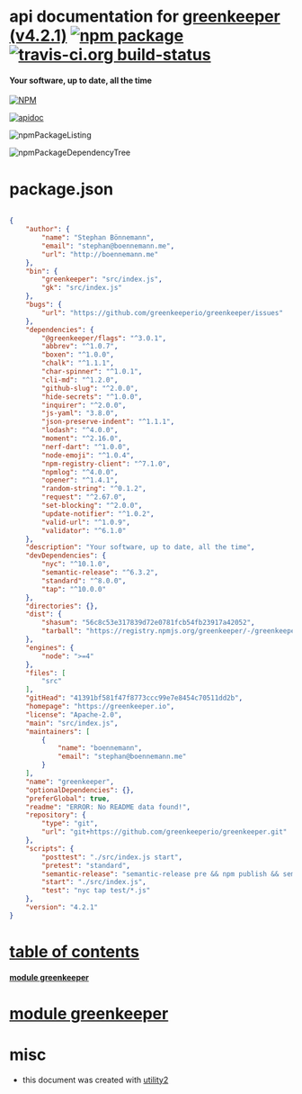 # api documentation for  [greenkeeper (v4.2.1)](https://greenkeeper.io)  [![npm package](https://img.shields.io/npm/v/npmdoc-greenkeeper.svg?style=flat-square)](https://www.npmjs.org/package/npmdoc-greenkeeper) [![travis-ci.org build-status](https://api.travis-ci.org/npmdoc/node-npmdoc-greenkeeper.svg)](https://travis-ci.org/npmdoc/node-npmdoc-greenkeeper)
#### Your software, up to date, all the time

[![NPM](https://nodei.co/npm/greenkeeper.png?downloads=true)](https://www.npmjs.com/package/greenkeeper)

[![apidoc](https://npmdoc.github.io/node-npmdoc-greenkeeper/build/screenCapture.buildNpmdoc.browser._2Fhome_2Ftravis_2Fbuild_2Fnpmdoc_2Fnode-npmdoc-greenkeeper_2Ftmp_2Fbuild_2Fapidoc.html.png)](https://npmdoc.github.io/node-npmdoc-greenkeeper/build/apidoc.html)

![npmPackageListing](https://npmdoc.github.io/node-npmdoc-greenkeeper/build/screenCapture.npmPackageListing.svg)

![npmPackageDependencyTree](https://npmdoc.github.io/node-npmdoc-greenkeeper/build/screenCapture.npmPackageDependencyTree.svg)



# package.json

```json

{
    "author": {
        "name": "Stephan Bönnemann",
        "email": "stephan@boennemann.me",
        "url": "http://boennemann.me"
    },
    "bin": {
        "greenkeeper": "src/index.js",
        "gk": "src/index.js"
    },
    "bugs": {
        "url": "https://github.com/greenkeeperio/greenkeeper/issues"
    },
    "dependencies": {
        "@greenkeeper/flags": "^3.0.1",
        "abbrev": "^1.0.7",
        "boxen": "^1.0.0",
        "chalk": "^1.1.1",
        "char-spinner": "^1.0.1",
        "cli-md": "^1.2.0",
        "github-slug": "^2.0.0",
        "hide-secrets": "^1.0.0",
        "inquirer": "^2.0.0",
        "js-yaml": "3.8.0",
        "json-preserve-indent": "^1.1.1",
        "lodash": "^4.0.0",
        "moment": "^2.16.0",
        "nerf-dart": "^1.0.0",
        "node-emoji": "^1.0.4",
        "npm-registry-client": "^7.1.0",
        "npmlog": "^4.0.0",
        "opener": "^1.4.1",
        "random-string": "^0.1.2",
        "request": "^2.67.0",
        "set-blocking": "^2.0.0",
        "update-notifier": "^1.0.2",
        "valid-url": "^1.0.9",
        "validator": "^6.1.0"
    },
    "description": "Your software, up to date, all the time",
    "devDependencies": {
        "nyc": "^10.1.0",
        "semantic-release": "^6.3.2",
        "standard": "^8.0.0",
        "tap": "^10.0.0"
    },
    "directories": {},
    "dist": {
        "shasum": "56c8c53e317839d72e0781fcb54fb23917a42052",
        "tarball": "https://registry.npmjs.org/greenkeeper/-/greenkeeper-4.2.1.tgz"
    },
    "engines": {
        "node": ">=4"
    },
    "files": [
        "src"
    ],
    "gitHead": "41391bf581f47f8773ccc99e7e8454c70511dd2b",
    "homepage": "https://greenkeeper.io",
    "license": "Apache-2.0",
    "main": "src/index.js",
    "maintainers": [
        {
            "name": "boennemann",
            "email": "stephan@boennemann.me"
        }
    ],
    "name": "greenkeeper",
    "optionalDependencies": {},
    "preferGlobal": true,
    "readme": "ERROR: No README data found!",
    "repository": {
        "type": "git",
        "url": "git+https://github.com/greenkeeperio/greenkeeper.git"
    },
    "scripts": {
        "posttest": "./src/index.js start",
        "pretest": "standard",
        "semantic-release": "semantic-release pre && npm publish && semantic-release post",
        "start": "./src/index.js",
        "test": "nyc tap test/*.js"
    },
    "version": "4.2.1"
}
```



# <a name="apidoc.tableOfContents"></a>[table of contents](#apidoc.tableOfContents)

#### [module greenkeeper](#apidoc.module.greenkeeper)



# <a name="apidoc.module.greenkeeper"></a>[module greenkeeper](#apidoc.module.greenkeeper)



# misc
- this document was created with [utility2](https://github.com/kaizhu256/node-utility2)
